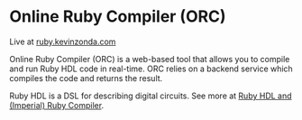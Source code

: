 # Online Ruby Compiler (ORC)

Live at [ruby.kevinzonda.com](https://ruby.kevinzonda.com/)

Online Ruby Compiler (ORC) is a web-based tool that allows you to compile and run Ruby HDL code in real-time. ORC relies on a backend service which compiles the code and returns the result.

Ruby HDL is a DSL for describing digital circuits. See more at [Ruby HDL and (Imperial) Ruby Compiler](https://github.com/KevinZonda/ruby-hdl).